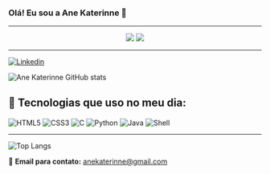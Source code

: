 ### Olá! Eu sou a Ane Katerinne 👋

---

<p align="center">
    <img src="https://img.shields.io/badge/Estudante%20de%20Sistemas%20de%20Informação%20na%20FIAP-00C853?style=for-the-badge"/>
    <img src="https://img.shields.io/badge/Estágiaria%20de%20Cyber%20Security-2196F3?style=for-the-badge"/>
</p>

---

[![Linkedin](https://img.shields.io/badge/LinkedIn-0077B5?style=for-the-badge&logo=linkedin&logoColor=white)](https://www.linkedin.com/in/ane-katerinne/)

![Ane Katerinne GitHub stats](https://github-readme-stats.vercel.app/api?username=akaterinne&show_icons=true&theme=dracula)

## 🚀 Tecnologias que uso no meu dia:

<div style="display: inline_block">
    <img align="center" alt="HTML5" src="https://img.shields.io/badge/HTML5-E34F26?style=for-the-badge&logo=html5&logoColor=white">
    <img align="center" alt="CSS3" src="https://img.shields.io/badge/CSS3-1572B6?style=for-the-badge&logo=css3&logoColor=white">
    <img align="center" alt="C" src="https://img.shields.io/badge/C-00599C?style=for-the-badge&logo=c&logoColor=white">
    <img align="center" alt="Python" src="https://img.shields.io/badge/Python-14354C?style=for-the-badge&logo=python&logoColor=white">
    <img align="center" alt="Java" src="https://img.shields.io/badge/Java-ED8B00?style=for-the-badge&logo=openjdk&logoColor=white">
    <img align="center" alt="Shell" src="https://img.shields.io/badge/Shell-4EAA25?style=for-the-badge&logo=gnu-bash&logoColor=white">
</div>

---

![Top Langs](https://github-readme-stats.vercel.app/api/top-langs/?username=akaterinne&layout=compact&theme=dracula)

📩 **Email para contato:** [anekaterinne@gmail.com](mailto:anekaterinne@gmail.com)

